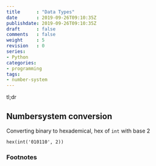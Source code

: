 ```yaml
---
title      : "Data Types"
date       : 2019-09-26T09:10:35Z
publishdate: 2019-09-26T09:10:35Z
draft      : false
comments   : false
weight     : 5
revision   : 0
series:
- Python
categories:
- programming
tags:
- number-system
---
```


tl;dr
<!-- more -->

## Numbersystem conversion

Converting binary to hexademical, hex of `int` with base 2

```
hex(int('010110', 2))
```

### Footnotes

[^1]:
[^2]:
